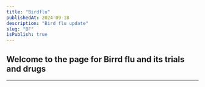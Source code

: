 ```yaml
---
title: "Birdflu"
publishedAt: 2024-09-18
description: "Bird flu update"
slug: "BF"
isPublish: true
---
```

## Welcome to the page for Birrd flu and its trials and drugs
---

## 

